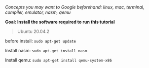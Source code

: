 *Concepts you may want to Google beforehand: linux, mac, terminal, compiler, emulator, nasm, qemu*

**Goal: Install the software required to run this tutorial**

> Ubuntu 20.04.2
> 
before install: ``sudo apt-get update``

Install nasm: ``sudo apt-get install nasm``

Install qemu: ``sudo apt-get install qemu-system-x86``

